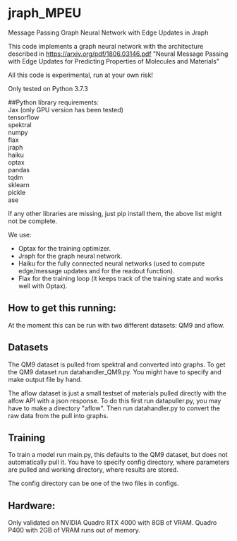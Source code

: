 # jraph_MPEU
Message Passing Graph Neural Network with Edge Updates in Jraph

This code implements a graph neural network with the architecture described in
https://arxiv.org/pdf/1806.03146.pdf
"Neural Message Passing with Edge Updates for
Predicting Properties of Molecules and Materials"

All this code is experimental, run at your own risk!

Only tested on Python 3.7.3

##Python library requirements:  
Jax (only GPU version has been tested)  
tensorflow  
spektral  
numpy  
flax  
jraph  
haiku  
optax  
pandas  
tqdm  
sklearn  
pickle  
ase  

If any other libraries are missing, just pip install them, the above list might not be complete.

We use:
- Optax for the training optimizer.
- Jraph for the graph neural network.
- Haiku for the fully connected neural networks (used to compute edge/message updates and for the readout function).
- Flax for the training loop (it keeps track of the training state and works well with Optax).


## How to get this running:  
At the moment this can be run with two different datasets: QM9 and aflow.

## Datasets
The QM9 dataset is pulled from spektral and converted into graphs.
To get the QM9 dataset run datahandler_QM9.py. You might have to specify and make output file by hand.

The aflow dataset is just a small testset of materials pulled directly with the alfow API with a json response.
To do this first run datapuller.py, you may have to make a directory "aflow".
Then run datahandler.py to convert the raw data from the pull into graphs.

## Training
To train a model run main.py, this defaults to the QM9 dataset, but does not automatically pull it. You have to specify config directory, where parameters are pulled and working directory, where results are stored.

The config directory can be one of the two files in configs.

## Hardware:  
Only validated on NVIDIA Quadro RTX 4000 with 8GB of VRAM. Quadro P400 with 2GB of VRAM runs out of memory.



